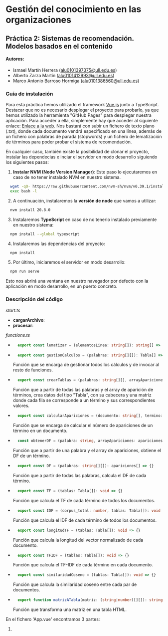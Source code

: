 
# Gestión del conocimiento en las organizaciones

## Práctica 2: Sistemas de recomendación. Modelos basados en el contenido


#### Autores:
- Ismael Martín Herrera (alu0101397375@ull.edu.es)
- Alberto Zarza Martín (alu0101412993@ull.edu.es)
- Marco Antonio Barroso Hormiga (alu0101386560@ull.edu.es)

### Guía de instalación

Para esta práctica hemos utilizado el framework [Vue.js](https://vuejs.org/) junto a TypeScript. Destacar que no es necesario desplegar el proyecto para probarlo, ya que hemos utilizado la herramienta "GitHub Pages" para desplegar nuestra aplicación. Para acceder a ella, simplemente hay que acceder al siguiente enlace: [Enlace a la web](https://albertozarzam.github.io/GCO-Modelos-basados-en-el-contenido-v2/). Nos bastará con subir un fichero de texto plano (.txt), donde cada documento vendrá especificado en una línea, además de un fichero con palabras de parada (stopwords) y un fichero de lematización de términos para poder probar el sistema de recomendación.

En cualquier caso, también existe la posibilidad de clonar el proyecto, instalar las dependecias e inciar el servidor en modo desarrollo siguiendo los siguientes pasos:

1. **Instalar NVM (Node Version Manager)**: 
Este paso lo ejecutaremos en caso de no tener instalado NVM en nuestro sistema.
``` bash
  wget -qO- https://raw.githubusercontent.com/nvm-sh/nvm/v0.39.1/install.sh | bash
  exec bash -l
```
2. A continuación, instalaremos la **versión de node** que vamos a utilizar:

``` bash
  nvm install 20.8.0 
```

3. Instalaremos **TypeScript** en caso de no tenerlo instalado previamente en nuestro sistema:

``` bash
  npm install --global typescript
```

4. Instalaremos las dependencias del proyecto:
``` bash
  npm install
```

5. Por último, iniciaremos el servidor en modo desarrollo:
``` bash
  npm run serve
```
Esto nos abrirá una ventana en nuestro navegador por defecto con la aplicación en modo desarrollo, en un puerto concreto.

### Descripción del código

*start.ts*
  - **cargarArchivo**:
  - **procesar**:

*functions.ts*

- ```Typescript
    export const lematizar = (elementosLinea: string[]): string[] => {}
    ``` 

- ```Typescript
    export const gestionCalculos = (palabras: string[][]): Tabla[] => {}
    ``` 
    Función que se encarga de gestionar todos los cálculos y de invocar al resto de funciones.

- ```Typescript
    export const crearTablas = (palabras: string[][], arrayApariciones: apariciones[]): Tabla[] => {}
    ``` 
    Función que a partir de todas las palabras y el array de aparición de términos, crea datos del tipo "Tabla", con su cabecera y una matriz donde cada fila se corresponde a un término y sus correspondientes valores.
- ```Typescript
    export const calcularApariciones = (documento: string[], termino: string): number => {}
    ``` 
    Función que se encarga de calcular el número de apariciones de un término en un documento.
- ```Typescript
    const obtenerDF = (palabra: string, arrayApariciones: apariciones[]): number => {}
    ``` 
    Función que a partir de una palabra y el array de apariciones, obtiene el DF de un término.
- ```Typescript
    export const DF = (palabras: string[][]): apariciones[] => {}
    ``` 
    Función que a partir de todas las palabras, calcula el DF de cada término.
- ```Typescript
    export const TF = (tablas: Tabla[]): void => {}
    ``` 
    Función que calcula el TF de cada término de todos los documentos.
- ```Typescript
    export const IDF = (corpus_total: number, tablas: Tabla[]): void => {}
    ``` 
    Función que calcula el IDF de cada término de todos los documentos.
- ```Typescript
    export const longitudTF = (tablas: Tabla[]): void => {}
    ``` 
    Función que calcula la longitud del vector normalizado de cada documento.
- ```Typescript
    export const TFIDF = (tablas: Tabla[]): void => {}
    ``` 
    Función que calcula el TF-IDF de cada término en cada documento.
- ```Typescript
    export const similaridadCoseno = (tablas: Tabla[]): void => {}
    ``` 
    Función que calcula la similaridad coseno entre cada par de documentos.
- ```Typescript
    export function matrizATabla(matriz: (string|number)[][]): string {}
    ``` 
    Función que transforma una matriz en una tabla HTML.

En el fichero 'App.vue' encontramos 3 partes:
1. *<template>*: En esta parte se encuentra el código HTML de la aplicación.
2. *<script>*: Aquí se realizan las importaciones de los componentes necesarios 
3. *<style>*: En esta parte se encuentra el código CSS de la aplicación.

### Ejemplo de uso
Para ver un resultado de ejemplo, entrar en la carpeta '/Resultados'.
Por ejemplo, para el [Resultado1](./Resultados/resultado1.txt) se ha utilizado el fichero [documents-01.txt](./ficheros-prueba/documents-01.txt), [stop-words-en.txt](./ficheros-prueba/stop-words-en.txt) y [corpus-en-txt](./ficheros-prueba/corpus-en.txt).